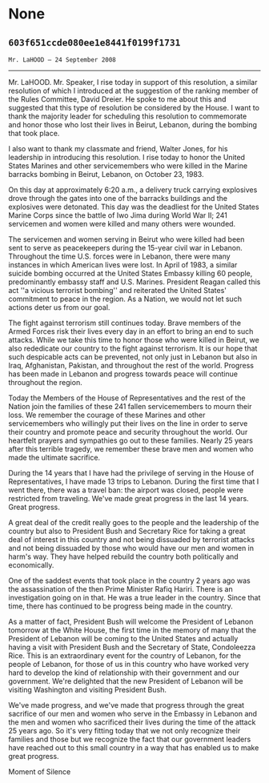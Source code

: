 # None
## `603f651ccde080ee1e8441f0199f1731`
`Mr. LaHOOD — 24 September 2008`

---


Mr. LaHOOD. Mr. Speaker, I rise today in support of this resolution, 
a similar resolution of which I introduced at the suggestion of the 
ranking member of the Rules Committee, David Dreier. He spoke to me 
about this and suggested that this type of resolution be considered by 
the House. I want to thank the majority leader for scheduling this 
resolution to commemorate and honor those who lost their lives in 
Beirut, Lebanon, during the bombing that took place.

I also want to thank my classmate and friend, Walter Jones, for his 
leadership in introducing this resolution. I rise today to honor the 
United States Marines and other servicemembers who were killed in the 
Marine barracks bombing in Beirut, Lebanon, on October 23, 1983.

On this day at approximately 6:20 a.m., a delivery truck carrying 
explosives drove through the gates into one of the barracks buildings 
and the explosives were detonated. This day was the deadliest for the 
United States Marine Corps since the battle of Iwo Jima during World 
War II; 241 servicemen and women were killed and many others were 
wounded.

The servicemen and women serving in Beirut who were killed had been 
sent to serve as peacekeepers during the 15-year civil war in Lebanon. 
Throughout the time U.S. forces were in Lebanon, there were many 
instances in which American lives were lost. In April of 1983, a 
similar suicide bombing occurred at the United States Embassy killing 
60 people, predominantly embassy staff and U.S. Marines. President 
Reagan called this act ''a vicious terrorist bombing'' and reiterated 
the United States' commitment to peace in the region. As a Nation, we 
would not let such actions deter us from our goal.

The fight against terrorism still continues today. Brave members of 
the Armed Forces risk their lives every day in an effort to bring an 
end to such attacks. While we take this time to honor those who were 
killed in Beirut, we also rededicate our country to the fight against 
terrorism. It is our hope that such despicable acts can be prevented, 
not only just in Lebanon but also in Iraq, Afghanistan, Pakistan, and 
throughout the rest of the world. Progress has been made in Lebanon and 
progress towards peace will continue throughout the region.

Today the Members of the House of Representatives and the rest of the 
Nation join the families of these 241 fallen servicemembers to mourn 
their loss. We remember the courage of these Marines and other 
servicemembers who willingly put their lives on the line in order to 
serve their country and promote peace and security throughout the 
world. Our heartfelt prayers and sympathies go out to these families. 
Nearly 25 years after this terrible tragedy, we remember these brave 
men and women who made the ultimate sacrifice.

During the 14 years that I have had the privilege of serving in the 
House of Representatives, I have made 13 trips to Lebanon. During the 
first time that I went there, there was a travel ban: the airport was 
closed, people were restricted from traveling. We've made great 
progress in the last 14 years. Great progress.

A great deal of the credit really goes to the people and the 
leadership of the country but also to President Bush and Secretary Rice 
for taking a great deal of interest in this country and not being 
dissuaded by terrorist attacks and not being dissuaded by those who 
would have our men and women in harm's way. They have helped rebuild 
the country both politically and economically.

One of the saddest events that took place in the country 2 years ago 
was the assassination of the then Prime Minister Rafiq Hariri. There is 
an investigation going on in that. He was a true leader in the country. 
Since that time, there has continued to be progress being made in the 
country.

As a matter of fact, President Bush will welcome the President of 
Lebanon tomorrow at the White House, the first time in the memory of 
many that the President of Lebanon will be coming to the United States 
and actually having a visit with President Bush and the Secretary of 
State, Condoleezza Rice. This is an extraordinary event for the country 
of Lebanon, for the people of Lebanon, for those of us in this country 
who have worked very hard to develop the kind of relationship with 
their government and our government. We're delighted that the new 
President of Lebanon will be visiting Washington and visiting President 
Bush.

We've made progress, and we've made that progress through the great 
sacrifice of our men and women who serve in the Embassy in Lebanon and 
the men and women who sacrificed their lives during the time of the 
attack 25 years ago. So it's very fitting today that we not only 
recognize their families and those but we recognize the fact that our 
government leaders have reached out to this small country in a way that 
has enabled us to make great progress.















 Moment of Silence
